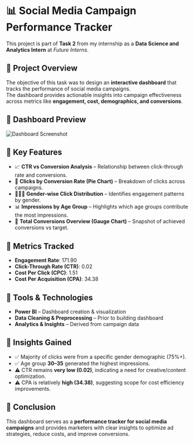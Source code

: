 # 📊 Social Media Campaign Performance Tracker  

This project is part of **Task 2** from my internship as a **Data Science and Analytics Intern** at *Future Interns*.  


## 🔹 Project Overview  
The objective of this task was to design an **interactive dashboard** that tracks the performance of social media campaigns.  
The dashboard provides actionable insights into campaign effectiveness across metrics like **engagement, cost, demographics, and conversions**.  



## 🔹 Dashboard Preview  
![Dashboard Screenshot](https://drive.google.com/file/d/1nRgkEzp7XPytOaMhX-oqJMyj8CKBtn9l/view?usp=drive_link)  


## 🔹 Key Features  
- 📈 **CTR vs Conversion Analysis** – Relationship between click-through rate and conversions.  
- 🥧 **Clicks by Conversion Rate (Pie Chart)** – Breakdown of clicks across campaigns.  
- 👨‍👩‍👧 **Gender-wise Click Distribution** – Identifies engagement patterns by gender.  
- 📊 **Impressions by Age Group** – Highlights which age groups contribute the most impressions.  
- 🎯 **Total Conversions Overview (Gauge Chart)** – Snapshot of achieved conversions vs target.  



## 🔹 Metrics Tracked  
- **Engagement Rate**: 171.90  
- **Click-Through Rate (CTR)**: 0.02  
- **Cost Per Click (CPC)**: 1.51  
- **Cost Per Acquisition (CPA)**: 34.38  



## 🔹 Tools & Technologies  
- **Power BI** – Dashboard creation & visualization  
- **Data Cleaning & Preprocessing** – Prior to building dashboard  
- **Analytics & Insights** – Derived from campaign data  



## 🔹 Insights Gained  
- ✅ Majority of clicks were from a specific gender demographic (75%+).  
- ✅ Age group **30–35** generated the highest impressions.  
- ⚠️ CTR remains **very low (0.02)**, indicating a need for creative/content optimization.  
- ⚠️ CPA is relatively **high (34.38)**, suggesting scope for cost efficiency improvements.  


## 📌 Conclusion  
This dashboard serves as a **performance tracker for social media campaigns** and provides marketers with clear insights to optimize ad strategies, reduce costs, and improve conversions.  

